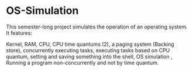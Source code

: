 # OS-Simulation

This semester-long project simulates the operation of an operating system. It features:

Kernel, 
RAM,
CPU, 
CPU time quantums (2),
a paging system (Backing store),
concurrently executing tasks,
executing tasks based on CPU quantum,
setting and saving something into the shell, OS simulation ,
Running a program non-concurrently and not by time quantum.
